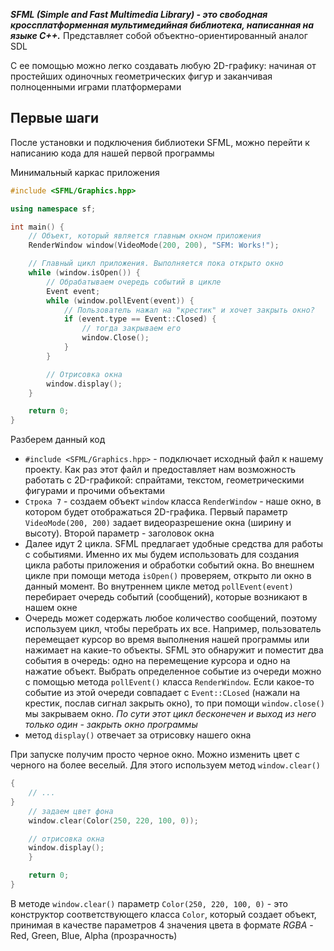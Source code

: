 ***SFML (Simple and Fast Multimedia Library) - это свободная кроссплатформенная мультимедийная библиотека, написанная на языке C++.*** Представляет собой объектно-ориентированный аналог SDL

С ее помощью можно легко создавать любую 2D-графику: начиная от простейших одиночных геометрических фигур и заканчивая полноценными играми платформерами

## Первые шаги
После установки и подключения библиотеки SFML, можно перейти к написанию кода для нашей первой программы

Минимальный каркас приложения
```cpp
#include <SFML/Graphics.hpp>

using namespace sf;

int main() {
	// Объект, который является главным окном приложения
	RenderWindow window(VideoMode(200, 200), "SFM: Works!");

	// Главный цикл приложения. Выполняется пока открыто окно
	while (window.isOpen()) {
		// Обрабатываем очередь событий в цикле
		Event event;
		while (window.pollEvent(event)) {
			// Пользователь нажал на "крестик" и хочет закрыть окно?
			if (event.type == Event::Closed) {
				// тогда закрываем его
				window.Close();
			}
		}

		// Отрисовка окна
		window.display();
	}

	return 0;
}
```

Разберем данный код
- `#include <SFML/Graphics.hpp>` - подключает исходный файл к нашему проекту. Как раз этот файл и предоставляет нам возможность работать с 2D-графикой: спрайтами, текстом, геометрическими фигурами и прочими объектами
- `Строка 7` - создаем объект `window` класса `RenderWindow` - наше окно, в котором будет отображаться 2D-графика. Первый параметр `VideoMode(200, 200)` задает видеоразрешение окна (ширину и высоту). Второй параметр - заголовок окна
- Далее идут 2 цикла. SFML предлагает удобные средства для работы с событиями. Именно их мы будем использовать для создания цикла работы приложения и обработки событий окна. Во внешнем цикле при помощи метода `isOpen()` проверяем, открыто ли окно в данный момент. Во внутреннем цикле метод `pollEvent(event)` перебирает очередь событий (сообщений), которые возникают в нашем окне
- Очередь может содержать любое количество сообщений, поэтому используем цикл, чтобы перебрать их все. Например, пользователь перемещает курсор во время выполнения нашей программы или нажимает на какие-то объекты. SFML это обнаружит и поместит два события в очередь: одно на перемещение курсора и одно на нажатие объект. Выбрать определенное событие из очереди можно с помощью метода `pollEvent()` класса `RenderWindow`. Если какое-то событие из этой очереди совпадает с `Event::CLosed` (нажали на крестик, послав сигнал закрыть окно), то при помощи `window.close()` мы закрываем окно. *По сути этот цикл бесконечен и выход из него только один - закрыть окно программы*
- метод `display()` отвечает за отрисовку нашего окна

При запуске получим просто черное окно. Можно изменить цвет с черного на более веселый. Для этого используем метод `window.clear()`

```cpp
{
	// ...
}
	// задаем цвет фона
	window.clear(Color(250, 220, 100, 0));

	// отрисовка окна
	window.display();
	}

	return 0;
}
```

В методе `window.clear()` параметр `Color(250, 220, 100, 0)` - это конструктор соответствующего класса `Color`, который создает объект, принимая в качестве параметров 4 значения цвета в формате *RGBA* - Red, Green, Blue, Alpha (прозрачность)